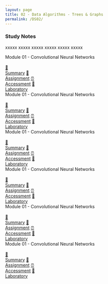 ```yaml
---
layout: page
title: 02 - Data Algorithms - Trees & Graphs
permalink: /DS02/
---
```


<h3>Study Notes</h3>

xxxxx xxxxx xxxxx xxxxx xxxxx xxxxx

<div class="row">
  <div class="btn spec1"><div class="btn spec2">Module 01 - Convolutional Neural Networks</div>
  <br>
  <a href="/01-MSDS/DS01/M1/" class="btn box1">📝<br>Summary</a>
  <a href="/01-MSDS/DS01/M1/" class="btn box2">📖<br>Assignment</a>
  <a href="/01-MSDS/DS01/M1/" class="btn box3">⏰<br>Accessment</a>
  <a href="/01-MSDS/DS01/M1/" class="btn box4">📂<br>Laboratory</a>
  </div>
  <div class="btn spec1"><div class="btn spec2">Module 01 - Convolutional Neural Networks</div>
  <br>
  <a href="/01-MSDS/DS01/M1/" class="btn box1">📝<br>Summary</a>
  <a href="/01-MSDS/DS01/M1/" class="btn box2">📖<br>Assignment</a>
  <a href="/01-MSDS/DS01/M1/" class="btn box3">⏰<br>Accessment</a>
  <a href="/01-MSDS/DS01/M1/" class="btn box4">📂<br>Laboratory</a>
  </div>
</div>

<div class="row">
  <div class="btn spec1"><div class="btn spec2">Module 01 - Convolutional Neural Networks</div>
  <br>
  <a href="/01-MSDS/DS01/M1/" class="btn box1">📝<br>Summary</a>
  <a href="/01-MSDS/DS01/M1/" class="btn box2">📖<br>Assignment</a>
  <a href="/01-MSDS/DS01/M1/" class="btn box3">⏰<br>Accessment</a>
  <a href="/01-MSDS/DS01/M1/" class="btn box4">📂<br>Laboratory</a>
  </div>
  <div class="btn spec1"><div class="btn spec2">Module 01 - Convolutional Neural Networks</div>
  <br>
  <a href="/01-MSDS/DS01/M1/" class="btn box1">📝<br>Summary</a>
  <a href="/01-MSDS/DS01/M1/" class="btn box2">📖<br>Assignment</a>
  <a href="/01-MSDS/DS01/M1/" class="btn box3">⏰<br>Accessment</a>
  <a href="/01-MSDS/DS01/M1/" class="btn box4">📂<br>Laboratory</a>
  </div>
</div>

<div class="row">
  <div class="btn spec1"><div class="btn spec2">Module 01 - Convolutional Neural Networks</div>
  <br>
  <a href="/01-MSDS/DS01/M1/" class="btn box1">📝<br>Summary</a>
  <a href="/01-MSDS/DS01/M1/" class="btn box2">📖<br>Assignment</a>
  <a href="/01-MSDS/DS01/M1/" class="btn box3">⏰<br>Accessment</a>
  <a href="/01-MSDS/DS01/M1/" class="btn box4">📂<br>Laboratory</a>
  </div>
  <div class="btn spec1"><div class="btn spec2">Module 01 - Convolutional Neural Networks</div>
  <br>
  <a href="/01-MSDS/DS01/M1/" class="btn box1">📝<br>Summary</a>
  <a href="/01-MSDS/DS01/M1/" class="btn box2">📖<br>Assignment</a>
  <a href="/01-MSDS/DS01/M1/" class="btn box3">⏰<br>Accessment</a>
  <a href="/01-MSDS/DS01/M1/" class="btn box4">📂<br>Laboratory</a>
  </div>
</div>
